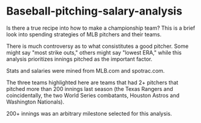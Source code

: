 # Baseball-pitching-salary-analysis

Is there a true recipe into how to make a championship team? 
This is a brief look into spending strategies of MLB  pitchers and their teams. 

There is much controversy as to what consistitutes a good pitcher. Some might say "most strike outs," others might say "lowest ERA," while this analysis prioritizes innings pitched as the important factor. 

Stats and salaries were mined from MLB.com and spotrac.com.

The three teams highlighted here are teams that had 2+ pitchers that pitched more than 200 innings last season (the Texas Rangers and coincidentally, the two World Series combatants, Houston Astros and Washington Nationals). 

200+ innings was an arbitrary milestone selected for this analysis. 

